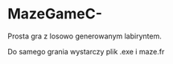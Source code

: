 # MazeGameC-


Prosta gra z losowo generowanym labiryntem.

Do samego grania wystarczy plik .exe i maze.fr

